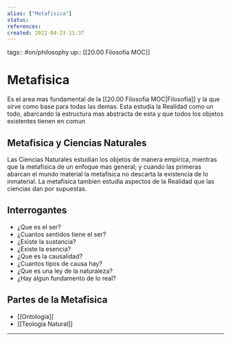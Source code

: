 ```yaml
---
alias: ["Metafisica"]
status:
references:
created: 2022-04-23 11:37
---
```

tags:: #on/philosophy 
up:: [[20.00 Filosofia MOC]]
# Metafisica
Es el area mas fundamental de la [[20.00 Filosofia MOC|Filosofia]] y la que sirve como base para todas las demas. Esta estudia la Realidad como un todo, abarcando la estructura mas abstracta de esta y que todos los objetos existentes tienen en comun

## Metafisica y Ciencias Naturales
Las Ciencias Naturales estudian los objetos de manera empirica, mientras que la metafisica de un enfoque mas general; y cuando las primeras abarcan el mundo material la metafisica no descarta la existencia de lo inmaterial. La metafisica tambien estudia aspectos de la Realidad que las ciencias dan por supuestas.

## Interrogantes
- ¿Que es el ser?
- ¿Cuantos sentidos tiene el ser?
- ¿Existe la sustancia?
- ¿Existe la esencia?
- ¿Que es la causalidad?
- ¿Cuantos tipos de causa hay?
- ¿Que es una ley de la naturaleza?
- ¿Hay algun fundamento de lo real?

## Partes de la Metafisica
- [[Ontologia]]
- [[Teologia Natural]]
___
